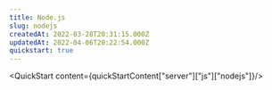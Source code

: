 ```yaml
---
title: Node.js
slug: nodejs
createdAt: 2022-03-28T20:31:15.000Z
updatedAt: 2022-04-06T20:22:54.000Z
quickstart: true
---
```


<QuickStart content={quickStartContent["server"]["js"]["nodejs"]}/>
